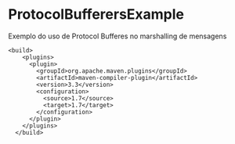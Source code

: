 # ProtocolBufferersExample
Exemplo do uso de Protocol Bufferes no marshalling de mensagens
```
<build>
    <plugins>
      <plugin>
        <groupId>org.apache.maven.plugins</groupId>
        <artifactId>maven-compiler-plugin</artifactId>
        <version>3.3</version>
        <configuration>
          <source>1.7</source>
          <target>1.7</target>
        </configuration>
      </plugin>
    </plugins>
  </build>
```

